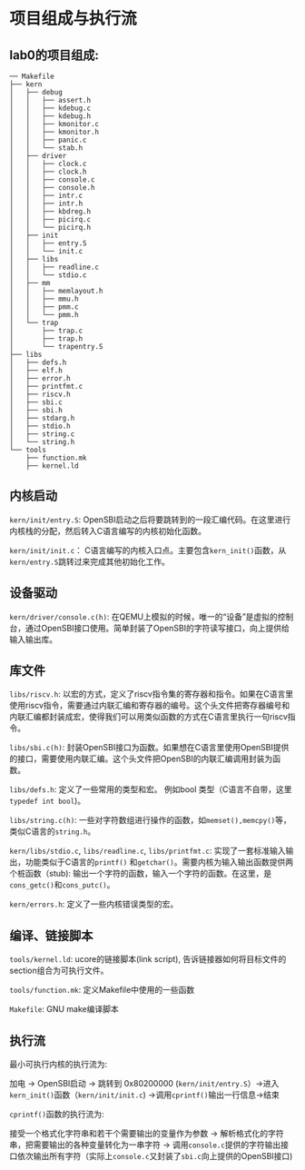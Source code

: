 # 项目组成与执行流

## lab0的项目组成:

```
── Makefile 
├── kern
│   ├── debug
│   │   ├── assert.h
│   │   ├── kdebug.c
│   │   ├── kdebug.h
│   │   ├── kmonitor.c
│   │   ├── kmonitor.h
│   │   ├── panic.c
│   │   └── stab.h
│   ├── driver
│   │   ├── clock.c
│   │   ├── clock.h
│   │   ├── console.c
│   │   ├── console.h
│   │   ├── intr.c
│   │   ├── intr.h
│   │   ├── kbdreg.h
│   │   ├── picirq.c
│   │   └── picirq.h
│   ├── init
│   │   ├── entry.S
│   │   └── init.c
│   ├── libs
│   │   ├── readline.c
│   │   └── stdio.c
│   ├── mm
│   │   ├── memlayout.h
│   │   ├── mmu.h
│   │   ├── pmm.c
│   │   └── pmm.h
│   └── trap
│       ├── trap.c
│       ├── trap.h
│       └── trapentry.S
├── libs
│   ├── defs.h
│   ├── elf.h
│   ├── error.h
│   ├── printfmt.c
│   ├── riscv.h
│   ├── sbi.c
│   ├── sbi.h
│   ├── stdarg.h
│   ├── stdio.h
│   ├── string.c
│   └── string.h
└── tools
    ├── function.mk
    ├── kernel.ld
```

## 内核启动

`kern/init/entry.S`: OpenSBI启动之后将要跳转到的一段汇编代码。在这里进行内核栈的分配，然后转入C语言编写的内核初始化函数。

`kern/init/init.c`： C语言编写的内核入口点。主要包含`kern_init()`函数，从`kern/entry.S`跳转过来完成其他初始化工作。

## 设备驱动

`kern/driver/console.c(h)`: 在QEMU上模拟的时候，唯一的“设备”是虚拟的控制台，通过OpenSBI接口使用。简单封装了OpenSBI的字符读写接口，向上提供给输入输出库。

## 库文件

`libs/riscv.h`: 以宏的方式，定义了riscv指令集的寄存器和指令。如果在C语言里使用riscv指令，需要通过内联汇编和寄存器的编号。这个头文件把寄存器编号和内联汇编都封装成宏，使得我们可以用类似函数的方式在C语言里执行一句riscv指令。

`libs/sbi.c(h)`: 封装OpenSBI接口为函数。如果想在C语言里使用OpenSBI提供的接口，需要使用内联汇编。这个头文件把OpenSBI的内联汇编调用封装为函数。

`libs/defs.h`: 定义了一些常用的类型和宏。 例如bool 类型（C语言不自带，这里`typedef int bool`)。

`libs/string.c(h)`: 一些对字符数组进行操作的函数，如`memset(),memcpy()`等，类似C语言的`string.h`。

`kern/libs/stdio.c`, `libs/readline.c`, `libs/printfmt.c`: 实现了一套标准输入输出，功能类似于C语言的`printf()` 和`getchar()`。需要内核为输入输出函数提供两个桩函数（stub): 输出一个字符的函数，输入一个字符的函数。在这里，是`cons_getc()`和`cons_putc()`。

`kern/errors.h`: 定义了一些内核错误类型的宏。

## 编译、链接脚本

`tools/kernel.ld`: ucore的链接脚本(link script), 告诉链接器如何将目标文件的section组合为可执行文件。

`tools/function.mk`: 定义Makefile中使用的一些函数

`Makefile`: GNU make编译脚本

## 执行流

最小可执行内核的执行流为:

加电 -> OpenSBI启动 -> 跳转到 0x80200000 (`kern/init/entry.S`）->进入`kern_init()`函数（`kern/init/init.c`) ->调用`cprintf()`输出一行信息->结束

`cprintf()`函数的执行流为:

接受一个格式化字符串和若干个需要输出的变量作为参数 -> 解析格式化的字符串，把需要输出的各种变量转化为一串字符 -> 调用`console.c`提供的字符输出接口依次输出所有字符（实际上`console.c`又封装了`sbi.c`向上提供的OpenSBI接口)
